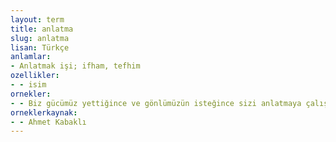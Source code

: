 ```yaml
---
layout: term
title: anlatma
slug: anlatma
lisan: Türkçe
anlamlar:
- Anlatmak işi; ifham, tefhim
ozellikler:
- - isim
ornekler:
- - Biz gücümüz yettiğince ve gönlümüzün isteğince sizi anlatmaya çalıştık.
orneklerkaynak:
- - Ahmet Kabaklı
---
```

